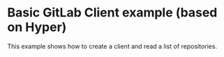 # Basic GitLab Client example (based on Hyper)

This example shows how to create a client and read a list of repositories.
